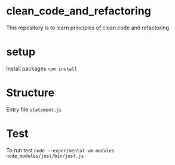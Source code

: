 # clean_code_and_refactoring
This repository is to learn principles of clean code and refactoring

# setup
Install packages
`npm install`

# Structure
Entry file
`statement.js`

# Test
To run test
`node --experimental-vm-modules node_modules/jest/bin/jest.js`
